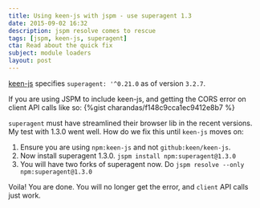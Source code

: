 ```yaml
---
title: Using keen-js with jspm - use superagent 1.3
date: 2015-09-02 16:32
description: jspm resolve comes to rescue
tags: [jspm, keen-js, superagent]
cta: Read about the quick fix
subject: module loaders
layout: post
---
```


[keen-js](https://github.com/keen/keen-js/blob/master/package.json) specifies
`superagent: '^0.21.0` as of version `3.2.7`.

If you are using JSPM to include keen-js, and getting the CORS error on client API calls like so:
{%gist charandas/f148c9cca1ec9412e8b7 %}

`superagent` must have streamlined their browser lib in the recent versions. My test with 1.3.0 went well. How do we fix this until `keen-js` moves on:

1. Ensure you are using `npm:keen-js` and not `github:keen/keen-js`.
2. Now install superagent 1.3.0. `jspm install npm:superagent@1.3.0`
3. You will have two forks of superagent now. Do `jspm resolve --only npm:superagent@1.3.0`

Voila! You are done. You will no longer get the error, and `client` API calls just work.